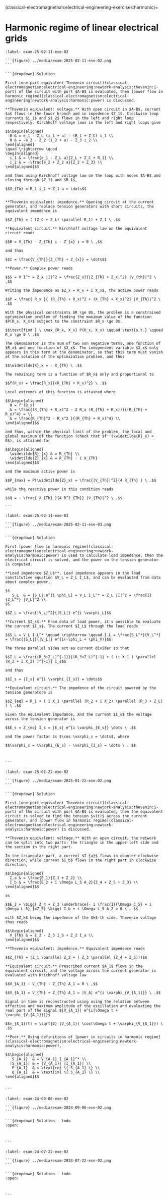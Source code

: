 (classical-electromagnetism:electrical-engineering-exercises:harmonic)=
# Harmonic regime of linear electrical grids

````{exercise} Exam 2025-02-11, Exercise 2.
:label: exam-25-02-11-exe-02

```{figure} ../media/exam-2025-02-11-ese-02.png
```

```{dropdown} Solution

First [one-port equivalent Thevenin circuit](classical-electromagnetism:electrical-engineering:newtork-analysis:thevenin:1-port) of the circuit with port $A-B$ is evaluated, then [power flow in harmonic regime](classical-electromagnetism:electrical-engineering:newtork-analysis:harmonic:power) is discussed.

**Thevenin equivalent: voltage.** With open circuit in $A-B$, current $a$ flows in the lower branch and in impedence $Z_1$. Clockwise loop currents $i_1$ and $i_2$ flows in the left and right loop respectively. Kirchhoff voltage laws in the left and right loops give

$$\begin{aligned}
  0 & = e_1 - Z_L (i_1 + a) - (R_1 + Z_C) i_1 \\
  0 & = -e_2 - Z_2 (i_2 + a) - Z_3 i_2 \\
\end{aligned}
\quad \rightarrow \quad
\begin{aligned}
  i_1 & = \frac{e_1 - Z_L a}{Z_L + Z_C + R_1} \\
  i_2 & = -\frac{e_2 + Z_2 a}{Z_2 + Z_3} \\
\end{aligned}$$

and thus using Kirchhoff voltage law on the loop with nodes $A-B$ and closing through $Z_1$ and $R_1$,

$$V_{Th} = R_1 i_1 + Z_1 a = \dots$$


**Thevenin equivalent: impedence.** Opening circuit at the current generator, and replace tension generators with short circuits, the equivalent impedence is

$$Z_{Th} = ( (Z_C + Z_L) \parallel R_1) + Z_1 \ .$$

**Equivalent circuit.** Kirchhoff voltage law on the equivalent circuit reads

$$0 = V_{Th} - Z_{Th} i - Z_{x} i = 0 \ ,$$

and thus

$$I = \frac{V_{Th}}{Z_{Th} + Z_{x}} = \dots$$

**Power.** Complex power reads

$$S = V I^* = Z_x |I|^2 = \frac{Z_x}{|Z_{Th} + Z_x|^2} |V_{th}|^2 \ ,$$

Writing the impedence as $Z_x = R_x + i X_x$, the active power reads

$$P = \frac{ R_x }{ (R_{Th} + R_x)^2 + (X_{Th} + X_x)^2} |V_{Th}|^2 \ .$$

With the physical constraints $R \ge 0$, the problem is a constrained optimization problem of finding the maximum value of the function $P(R_x, X_x)$ subject to the constraint $R_x \ge 0$,

$$\text{find } \ \max_{R_x, X_x} P(R_x, X_x) \qquad \text{s.t.} \qquad R_x \ge 0 \ .$$

The denominator is the sum of two non negative terms, one function of $R_x$ and one function of $X_x$. The independent variable $X_x$ only appears in this term at the denominator, so that this term must vanish at the solution of the optimization problem, and thus

$$\widetilde{X}_x = - X_{Th} \ .$$

The remaining term is a function of $R_x$ only and proportional to

$$f(R_x) = \frac{R_x}{(R_{Th} + R_x)^2} \ .$$

Local extremes of this function is attained where

$$\begin{aligned}
  0 = f'(R_x) 
  & = \frac{(R_{Th} + R_x)^2 - 2 R_x (R_{Th} + R_x))}{(R_{Th} + R_x)^4} = \\
  & = \frac{R_{Th}^2 - R_x^2 }{(R_{Th} + R_x)^4} \\
\end{aligned}$$

and thus, within the physical limit of the problem, the local and global maximum of the function (check that $f''(\widetilde{R}_x) < 0$), is attained for

$$\begin{aligned}
  \widetilde{R}_{x} & = R_{Th} \\
  \widetilde{Z}_{x} & = R_{Th} - i X_{Th}
\end{aligned}$$

and the maximum active power is

$$P_{max} = P(\widetilde{Z}_x) = \frac{|V_{Th}|^2}{4 R_{Th} } \ .$$

while the reactive power in this condition reads

$$Q = - \frac{ X_{Th} }{4 R^2_{Th}} |V_{Th}|^2 \ .$$

```

````


````{exercise} Exam 2025-02-11, Exercise 3.
:label: exam-25-02-11-exe-03

```{figure} ../media/exam-2025-02-11-ese-03.png
```

```{dropdown} Solution

First [power flow in harmonic regime](classical-electromagnetism:electrical-engineering:newtork-analysis:harmonic:power) is used to calculate load impedence, then the electrical circuit is solved, and the power on the tension generator is computed.

**Load impedence $Z_L$**. Load impedence appears in the load constitutive equation $V_L = Z_L I_L$, and can be evalauted from data about complex power,

$$
   S_L  & = |S_L| e^{i \phi_L} = V_L I_L^* = Z_L |I|^2 = \frac{1}{Z_L^*} |V_L|^2 \\ 
$$

$$Z_L = \frac{|V_L|^2}{|S_L|} e^{i \varphi_L}$$

**Current $I_s$.** From data of load power, it's possible to evaluate the current $I_s$. The current $I_L$ through the load reads

$$S_L = V_L I_L^* \qquad \rightarrow \qquad I_L = \frac{S_L^*}{V_L^*} = \frac{|S_L|}{|V_L|} e^{i(-\phi_L + \phi_V)}$$

The three parallel sides act as current divider so that

$$I_L = \frac{(R_3+Z_L)^{-1}}{(R_3+Z_L)^{-1} + ( (i X_1 ) \parallel (R_2 + i X_2) )^{-1}} I_s$$

and thus

$$I_s = |I_s| e^{i \varphi_{I_s}} = \dots$$

**Equivalent circuit.** The impedence of the circuit powered by the tension generatore is

$$Z_{eq} = R_1 + ( i X_1 \parallel (R_2 + i X_2) \parallel (R_3 + Z_L) ) \ .$$

Given the equivalent impedance, and the current $I_s$ the voltage across the tension generator is

$$E_s = Z_{eq} I_s = |E_s| e^{i \varphi_{E_s}} \dots \ .$$

and the power factor is $\cos \varphi_s = \dots$, where

$$\varphi_s = \varphi_{E_s} - \varphi_{I_s} = \dots \ . $$



```

````


````{exercise} Exam 2025-01-22, Exercise 2.
:label: exam-25-01-22-exe-02

```{figure} ../media/exam-2025-01-22-ese-02.png
```

```{dropdown} Solution

First [one-port equivalent Thevenin circuit](classical-electromagnetism:electrical-engineering:newtork-analysis:thevenin:1-port) of the circuit with port $A-B$ is evaluated, then the equivalent circuit is solved to find the tension $v(t)$ across the current generator, and [power flow in harmonic regime](classical-electromagnetism:electrical-engineering:newtork-analysis:harmonic:power) is discussed.

**Thevenin equivalent: voltage.** With an open circuit, the network can be split into two parts: the triangle in the upper-left side and the section in the right part.

In the triangular part, a current $I_{a}$ flows in counter-clockwise direction, while current $I_b$ flows in the right part in clockwise direction,

$$\begin{aligned}
  I_a & = \frac{E_1}{Z_1 + Z_2} \\
  I_b & = \frac{E_2 + i \Omega L_5 A_2}{Z_4 + Z_5 + Z_3} \\
\end{aligned}$$

as 

$$E_2 + \bigg( Z_4 + Z_3 \underbrace{- i \frac{1}{\Omega C_5} + i \Omega L_5}_{=Z_5} \bigg) I_b + i \Omega L_5 A_2 = 0 \ . $$

with $Z_k$ being the impedence of the $k$-th side. Thevenin voltage thus reads

$$\begin{aligned}
  V_{Th} & = E_2 - Z_3 I_b + Z_2 I_a \\ 
\end{aligned}$$

**Thevenin equivalent: impedence.** Equivalent impedence reads

$$Z_{Th} = (Z_1 \parallel Z_2 + ( Z_3 \parallel (Z_4 + Z_5)))$$

**Equivalent circuit.** Prescribed current $A_1$ flows in the equivalent circuit, and the voltage across the current generator is evaluated with Krichhoff voltage law

$$V_{A_1} - V_{Th} - Z_{Th} A_1 = 0 \ ,$$

$$V_{A_1} = V_{Th} + Z_{Th} A_1 = |V_A| e^{i \varphi_{V_{A_1}}} \ .$$

Signal in time is reconstructed using using the relation between effective and maximum amplitude of the oscillation and evaluating the real part of the signal $|V_{A_1}| e^{i(\Omega t + \varphi_{V_{A_1}})}$

$$v_{A_1}(t) = \sqrt{2} |V_{A_1}| \cos(\Omega t + \varphi_{V_{A_1}}) \ .$$

**Poer.** Using definitions of [power in circuits in harmonic regime](classical-electromagnetism:electrical-engineering:newtork-analysis:harmonic:power),

$$\begin{aligned}
   S_{A_1}  & = V_{A_1} I_{A_1}^* \\
  |S_{A_1}| & = |V_{A_1}| |I_{A_1}| \\
   P_{A_1}  & = \text{re} \{ S_{A_1} \} \\
   Q_{A_1}  & = \text{im} \{ S_{A_1} \} \\
\end{aligned}$$


```

````


````{exercise} Exam 2024-09-06, Exercise 2.
:label: exam-24-09-06-exe-02

```{figure} ../media/exam-2024-09-06-ese-02.png
```

```{dropdown} Solution - todo
:open:



```

````

````{exercise} Exam 2024-07-22, Exercise 2.
:label: exam-24-07-22-exe-02

```{figure} ../media/exam-2024-07-22-ese-02.png
```

```{dropdown} Solution - todo
:open:



```

````

